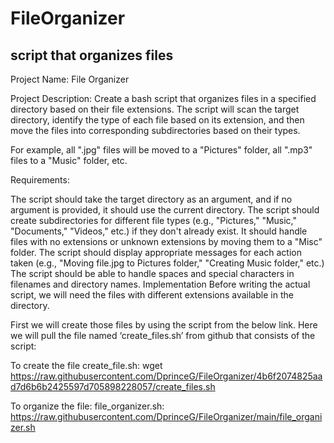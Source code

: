 # FileOrganizer
script that organizes files
---------
Project Name: File Organizer

Project Description:
Create a bash script that organizes files in a specified directory based on their file extensions. The script will scan the target directory, identify the type of each file based on its extension, and then move the files into corresponding subdirectories based on their types. 

For example, all ".jpg" files will be moved to a "Pictures" folder, all ".mp3" files to a "Music" folder, etc.

Requirements:

The script should take the target directory as an argument, and if no argument is provided, it should use the current directory.
The script should create subdirectories for different file types (e.g., "Pictures," "Music," "Documents," "Videos," etc.) if they don't already exist.
It should handle files with no extensions or unknown extensions by moving them to a "Misc" folder.
The script should display appropriate messages for each action taken (e.g., "Moving file.jpg to Pictures folder," "Creating Music folder," etc.)
The script should be able to handle spaces and special characters in filenames and directory names.
Implementation
Before writing the actual script, we will need the files with different extensions available in the directory.

First we will create those files by using the script from the below link. 
Here we will pull the file named ‘create_files.sh’ from github that consists of the script:

To create the file create_file.sh: wget https://raw.githubusercontent.com/DprinceG/FileOrganizer/4b6f2074825aad7d6b6b2425597d705898228057/create_files.sh

To organize the file: 
file_organizer.sh: https://raw.githubusercontent.com/DprinceG/FileOrganizer/main/file_organizer.sh





